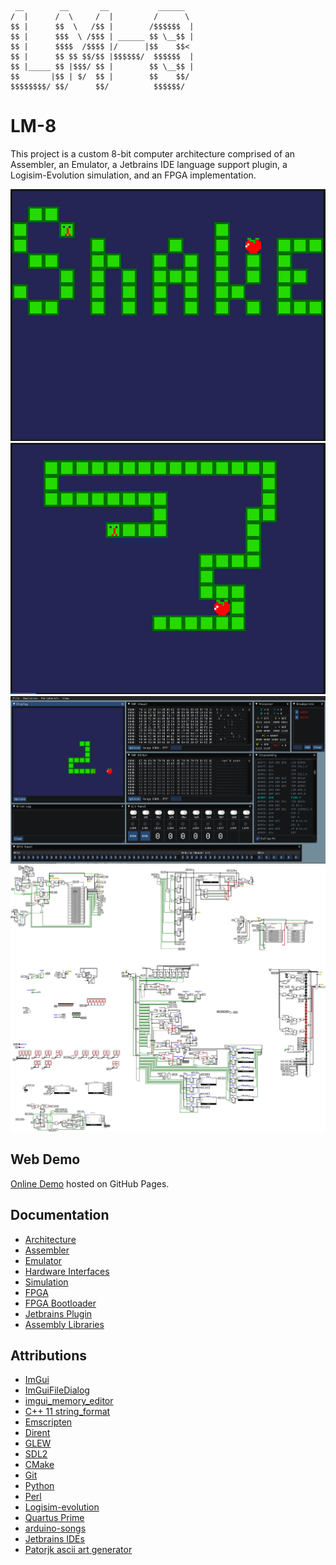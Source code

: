 ```
 __        __       __           ______  
/  |      /  \     /  |         /      \ 
$$ |      $$  \   /$$ |        /$$$$$$  |
$$ |      $$$  \ /$$$ | ______ $$ \__$$ |
$$ |      $$$$  /$$$$ |/      |$$    $$< 
$$ |      $$ $$ $$/$$ |$$$$$$/  $$$$$$  |
$$ |_____ $$ |$$$/ $$ |        $$ \__$$ |
$$       |$$ | $/  $$ |        $$    $$/ 
$$$$$$$$/ $$/      $$/          $$$$$$/                               
```

# LM-8
This project is a custom 8-bit computer architecture comprised of an Assembler, an Emulator, a
Jetbrains IDE language support plugin, a Logisim-Evolution simulation, and an FPGA implementation.

![Snake Title Screen](media/snake_title.png)
![Snake Game](media/snake_game.png)
![Debugger](media/debugger.png)
![Simulation](media/simulation.png)

## Web Demo
[Online Demo](https://thelogicmaster.github.io/lm8/) hosted on GitHub Pages.

## Documentation
- [Architecture](ARCHITECTURE.md)
- [Assembler](ASSEMBLER.md)
- [Emulator](EMULATOR.md)
- [Hardware Interfaces](HARDWARE.md)
- [Simulation](SIMULATION.md)
- [FPGA](FPGA.md)
- [FPGA Bootloader](BOOTLOADER.md)
- [Jetbrains Plugin](PLUGIN.md)
- [Assembly Libraries](LIBRARIES.md)

## Attributions
- [ImGui](https://github.com/ocornut/imgui)
- [ImGuiFileDialog](https://github.com/aiekick/ImGuiFileDialog)
- [imgui_memory_editor](https://github.com/ocornut/imgui_club/tree/master/imgui_memory_editor)
- [C++ 11 string_format](https://stackoverflow.com/a/26221725)
- [Emscripten](https://emscripten.org/)
- [Dirent](https://github.com/tronkko/dirent)
- [GLEW](http://glew.sourceforge.net/)
- [SDL2](https://www.libsdl.org/)
- [CMake](https://cmake.org/)
- [Git](https://git-scm.com/)
- [Python](https://www.python.org/downloads/)
- [Perl](https://www.perl.org/)
- [Logisim-evolution](https://github.com/logisim-evolution/logisim-evolution)
- [Quartus Prime](https://www.intel.com/content/www/us/en/software/programmable/quartus-prime/overview.html)
- [arduino-songs](https://github.com/robsoncouto/arduino-songs)
- [Jetbrains IDEs](https://www.jetbrains.com/)
- [Patorjk ascii art generator](https://patorjk.com/software/taag/#p=display&f=ANSI%20Shadow&t=LM-8)
